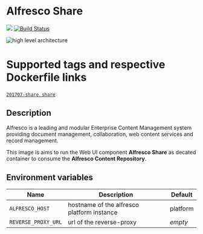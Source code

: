 Alfresco Share
===
[![](https://images.microbadger.com/badges/image/fjudith/alfresco-share.svg)](https://microbadger.com/images/fjudith/alfresco-share "Get your own image badge on microbadger.com")
[![Build Status](https://travis-ci.org/fjudith/docker-alfresco.svg?branch=master)](https://travis-ci.org/fjudith/docker-alfresco)

![high level architecture](https://raw.githubusercontent.com/fjudith/docker-alfresco/201707/alfresco_architecture.png)

# Supported tags and respective Dockerfile links

[`201707-share`, `share`](https://github.com/fjudith/docker-alfresco/tree/201707/share)

## Description

Alfresco is a leading and modular Enterprise Content Management system providing document management, collaboration, web content services and record management.

This image is aims to run the Web UI component **Alfresco Share** as decated container to consume the **Alfresco Content Repository**.

## Environment variables

| Name                | Description                                | Default  |
| ------------------- | ------------------------------------------ | -------- |
| `ALFRESCO_HOST`     | hostname of the alfresco platform instance | platform |
| `REVERSE_PROXY_URL` | url of the reverse-proxy                   | _empty_  |
